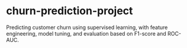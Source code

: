 # churn-prediction-project
Predicting customer churn using supervised learning, with feature engineering, model tuning, and evaluation based on F1-score and ROC-AUC.
